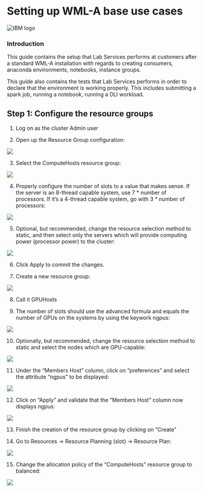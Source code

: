 # Setting up WML-A base use cases
![IBM logo](images/image002.png)

### Introduction

This guide contains the setup that Lab Services performs at customers after a standard WML-A installation with regards to creating consumers, anaconda environments, notebooks, instance groups. 

This guide also contains the tests that Lab Services performs in order to declare that the environment is working properly. This includes submitting a spark job, running a notebook, running a DLI workload.

## Step 1: Configure the resource groups

1.	Log on as the cluster Admin user

2.	Open up the Resource Group configuration:

![](images/image003.png)


3.	Select the ComputeHosts resource group:

![](images/image004.png)


4.	Properly configure the number of slots to a value that makes sense. If the server is an 8-thread capable system, use 7 * number of processors. If it’s a 4-thread capable system, go with 3 * number of processors:

![](images/image005.png)

5.	Optional, but recommended, change the resource selection method to static, and then select only the servers which will provide computing power (processor power) to the cluster:

![](images/image006.png)

6.	Click Apply to commit the changes.

7.	Create a new resource group:

![](images/image007.png)

8.	Call it GPUHosts

9.	The number of slots should use the advanced formula and equals the number of GPUs on the systems by using the keywork ngpus:

![](images/image009.png)

10.	Optionally, but recommended, change the resource selection method to static and select the nodes which are GPU-capable:

![](images/image010.png)

11.	Under the “Members Host” column, click on “preferences” and select the attribute “ngpus” to be displayed:

![](images/image011.png)

12.	Click on “Apply” and validate that the “Members Host” column now displays ngpus:

![](images/image012.png)

13.	Finish the creation of the resource group by clicking on “Create”

14.	Go to Resources -> Resource Planning (slot) -> Resource Plan:

![](images/image013.png)

15.	Change the allocation policy of the “ComputeHosts” resource group to balanced:

![](images/image014.png)

